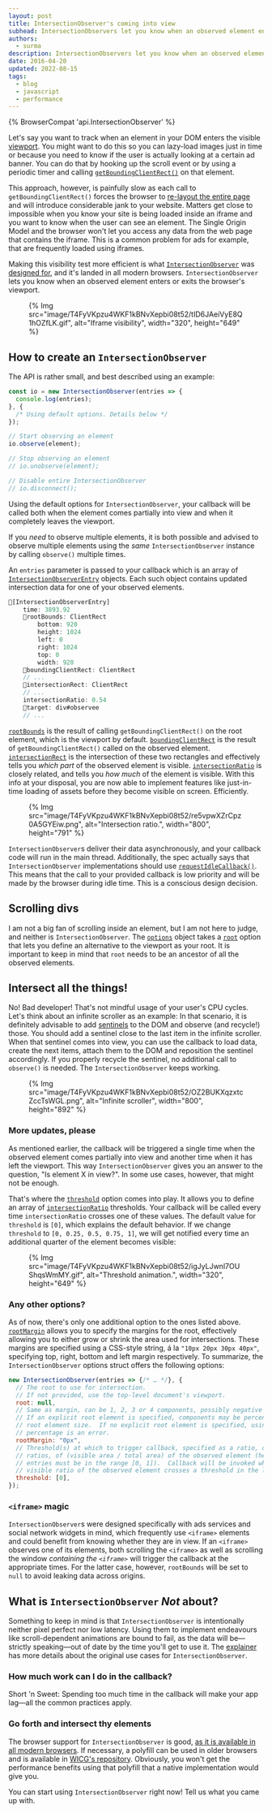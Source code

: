 ```yaml
---
layout: post
title: IntersectionObserver's coming into view
subhead: IntersectionObservers let you know when an observed element enters or exits the browser's viewport.
authors:
  - surma
description: IntersectionObservers let you know when an observed element enters or exits the browser's viewport.
date: 2016-04-20 
updated: 2022-08-15
tags:
  - blog
  - javascript
  - performance
---
```


{% BrowserCompat 'api.IntersectionObserver' %}

Let's say you want to track when an element in your DOM enters the visible [viewport](https://en.wikipedia.org/wiki/Viewport). You might want to do this so you can lazy-load images just in time or because you need to know if the user is actually looking at a certain ad banner. You can do that by hooking up the scroll event or by using a periodic timer and calling [`getBoundingClientRect()`](https://developer.mozilla.org/docs/Web/API/Element/getBoundingClientRect)
on that element.

This approach, however, is painfully slow as each call to `getBoundingClientRect()` forces the browser to [re-layout the entire page](https://gist.github.com/paulirish/5d52fb081b3570c81e3a) and will introduce considerable jank to your website. Matters get close to impossible when you know your site is being loaded inside an iframe and you want to know when the user can see an element. The Single Origin Model and the browser won't let you access any data from the web page that contains the iframe. This is a common problem for ads for example, that are frequently loaded using iframes.

Making this visibility test more efficient is what [`IntersectionObserver`](https://w3c.github.io/IntersectionObserver) was [designed for](https://github.com/WICG/IntersectionObserver/blob/gh-pages/explainer.md), and it's landed in all modern browsers. `IntersectionObserver` lets you know when an observed element enters or exits the browser's viewport.

<figure>
  {% Img src="image/T4FyVKpzu4WKF1kBNvXepbi08t52/tID6JAeiVyE8Q1hOZfLK.gif", alt="Iframe visibility", width="320", height="649" %}
</figure>

## How to create an `IntersectionObserver`

The API is rather small, and best described using an example:

```js
const io = new IntersectionObserver(entries => {
  console.log(entries);
}, {
  /* Using default options. Details below */
});

// Start observing an element
io.observe(element);

// Stop observing an element
// io.unobserve(element);

// Disable entire IntersectionObserver
// io.disconnect();
```

Using the default options for `IntersectionObserver`, your callback will be called both when the element comes partially into view and when it completely leaves the viewport.

If you *need* to observe multiple elements, it is both possible and advised to observe multiple elements using the *same* `IntersectionObserver` instance by calling `observe()` multiple times.

An `entries` parameter is passed to your callback which is an array of [`IntersectionObserverEntry`](https://w3c.github.io/IntersectionObserver#intersection-observer-entry) objects. Each such object contains updated intersection data for one of your observed elements.

```js
🔽[IntersectionObserverEntry]
    time: 3893.92
    🔽rootBounds: ClientRect
        bottom: 920
        height: 1024
        left: 0
        right: 1024
        top: 0
        width: 920
    🔽boundingClientRect: ClientRect
    // ...
    🔽intersectionRect: ClientRect
    // ...
    intersectionRatio: 0.54
    🔽target: div#observee
    // ...
```

[`rootBounds`](https://w3c.github.io/IntersectionObserver#dom-intersectionobserverentry-rootbounds) is the result of calling `getBoundingClientRect()` on the root element, which is the viewport by default. [`boundingClientRect`](https://w3c.github.io/IntersectionObserver#dom-intersectionobserverentry-boundingclientrect) is the result of `getBoundingClientRect()` called on the observed element. [`intersectionRect`](https://w3c.github.io/IntersectionObserver#dom-intersectionobserverentry-intersectionrect) is the intersection of these two rectangles and effectively tells you *which part* of the observed element is visible. [`intersectionRatio`](https://w3c.github.io/IntersectionObserver#dom-intersectionobserverentry-intersectionratio) is closely related, and tells you *how much* of the element is visible. With this info at your disposal, you are now able to implement features like just-in-time loading of assets before they become visible on screen. Efficiently.

<figure>
  {% Img src="image/T4FyVKpzu4WKF1kBNvXepbi08t52/re5vpwXZrCpz0A5GYEiw.png", alt="Intersection ratio.", width="800", height="791" %}
</figure>

`IntersectionObserver`s deliver their data asynchronously, and your callback code will run in the main thread. Additionally, the spec actually says that `IntersectionObserver` implementations should use [`requestIdleCallback()`](https://w3c.github.io/IntersectionObserver#queue-intersection-observer-task). This means that the call to your provided callback is low priority and will be made by the browser during idle time. This is a conscious design decision.

## Scrolling divs

I am not a big fan of scrolling inside an element, but I am not here to judge, and neither is `IntersectionObserver`. The [`options`](https://w3c.github.io/IntersectionObserver#dictdef-intersectionobserverinit) object takes a [`root`](https://w3c.github.io/IntersectionObserver#dom-intersectionobserverinit-root) option that lets you define an alternative to the viewport as your root. It is important to keep in mind that `root` needs to be an ancestor of all the observed elements.

## Intersect all the things!

No! Bad developer! That's not mindful usage of your user's CPU cycles. Let's think about an infinite scroller as an example: In that scenario, it is definitely advisable to add [sentinels](https://en.wikipedia.org/wiki/Sentinel_value) to the DOM and observe (and recycle!) those. You should add a sentinel close to the last item in the infinite scroller. When that sentinel comes into view, you can use the callback to load data, create the next items, attach them to the DOM and reposition the sentinel accordingly. If you properly recycle the sentinel, no additional call to `observe()` is needed. The `IntersectionObserver` keeps working.

<figure>
  {% Img src="image/T4FyVKpzu4WKF1kBNvXepbi08t52/OZ2BUKXqzxtcZccTsWGL.png", alt="Infinite scroller", width="800", height="892" %}
</figure>

### More updates, please

As mentioned earlier, the callback will be triggered a single time when the observed element comes partially into view and another time when it has left the viewport. This way `IntersectionObserver` gives you an answer to the question, "Is element X in view?". In some use cases, however, that might not be enough.

That's where the [`threshold`](https://w3c.github.io/IntersectionObserver#dom-intersectionobserverinit-threshold) option comes into play. It allows you to define an array of [`intersectionRatio`](https://w3c.github.io/IntersectionObserver#dom-intersectionobserverentry-intersectionratio) thresholds. Your callback will be called every time `intersectionRatio` crosses one of these values. The default value for `threshold` is `[0]`, which explains the default behavior. If we change `threshold` to `[0, 0.25, 0.5, 0.75, 1]`, we will get notified every time an additional quarter of the element becomes visible:

<figure>
  {% Img src="image/T4FyVKpzu4WKF1kBNvXepbi08t52/igJyLJwnl7OUShqsWmMY.gif", alt="Threshold animation.", width="320", height="649" %}
</figure>

### Any other options?

As of now, there's only one additional option to the ones listed above. [`rootMargin`](https://w3c.github.io/IntersectionObserver#dom-intersectionobserverinit-rootmargin) allows you to specify the margins for the root, effectively allowing you to either grow or shrink the area used for intersections. These margins are specified using a CSS-style string, á la `"10px 20px 30px 40px"`, specifying top, right, bottom and left margin respectively. To summarize, the `IntersectionObserver` options struct offers the following options:

```js
new IntersectionObserver(entries => {/* … */}, {
  // The root to use for intersection.
  // If not provided, use the top-level document's viewport.
  root: null,
  // Same as margin, can be 1, 2, 3 or 4 components, possibly negative lengths.
  // If an explicit root element is specified, components may be percentages of the
  // root element size.  If no explicit root element is specified, using a
  // percentage is an error.
  rootMargin: "0px",
  // Threshold(s) at which to trigger callback, specified as a ratio, or list of
  // ratios, of (visible area / total area) of the observed element (hence all
  // entries must be in the range [0, 1]).  Callback will be invoked when the
  // visible ratio of the observed element crosses a threshold in the list.
  threshold: [0],
});
```

### `<iframe>` magic

`IntersectionObserver`s were designed specifically with ads services and social network widgets in mind, which frequently use `<iframe>` elements and could benefit from knowing whether they are in view. If an `<iframe>` observes one of its elements, both scrolling the `<iframe>` as well as scrolling the window *containing the `<iframe>`* will trigger the callback at the appropriate times. For the latter case, however, `rootBounds` will be set to `null` to avoid leaking data across origins.

## What is `IntersectionObserver` *Not* about?

Something to keep in mind is that `IntersectionObserver` is intentionally neither pixel perfect nor low latency. Using them to implement endeavours like scroll-dependent animations are bound to fail, as the data will be&mdash;strictly speaking&mdash;out of date by the time you'll get to use it. The [explainer](https://github.com/WICG/IntersectionObserver/blob/gh-pages/explainer.md) has more details about the original use cases for `IntersectionObserver`.

### How much work can I do in the callback?

Short 'n Sweet: Spending too much time in the callback will make your app lag&mdash;all the common practices apply.

### Go forth and intersect thy elements

The browser support for `IntersectionObserver` is good, [as it is available in all modern browsers](https://caniuse.com/intersectionobserver). If necessary, a polyfill can be used in older browsers and is available in [WICG's repository](https://github.com/WICG/IntersectionObserver). Obviously, you won't get the performance benefits using that polyfill that a native implementation would give you.

You can start using `IntersectionObserver` right now! Tell us what you came up with.
